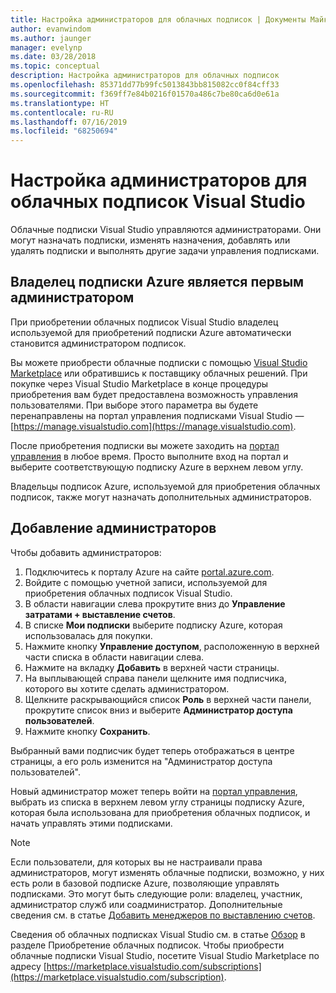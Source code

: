 ```yaml
---
title: Настройка администраторов для облачных подписок | Документы Майкрософт
author: evanwindom
ms.author: jaunger
manager: evelynp
ms.date: 03/28/2018
ms.topic: conceptual
description: Настройка администраторов для облачных подписок
ms.openlocfilehash: 85371dd77b99fc5013843bb815082cc0f84cff33
ms.sourcegitcommit: f369ff7e84b0216f01570a486c7be80ca6d0e61a
ms.translationtype: HT
ms.contentlocale: ru-RU
ms.lasthandoff: 07/16/2019
ms.locfileid: "68250694"
---
```

# <a name="set-up-administrators-for-visual-studio-cloud-subscriptions"></a>Настройка администраторов для облачных подписок Visual Studio

Облачные подписки Visual Studio управляются администраторами. Они могут назначать подписки, изменять назначения, добавлять или удалять подписки и выполнять другие задачи управления подписками.

## <a name="the-azure-subscription-owner-is-the-first-administrator"></a>Владелец подписки Azure является первым администратором

При приобретении облачных подписок Visual Studio владелец используемой для приобретений подписки Azure автоматически становится администратором подписок.

Вы можете приобрести облачные подписки с помощью [Visual Studio Marketplace](https://marketplace.visualstudio.com/subscriptions) или обратившись к поставщику облачных решений. При покупке через Visual Studio Marketplace в конце процедуры приобретения вам будет предоставлена возможность управления пользователями. При выборе этого параметра вы будете перенаправлены на портал управления подписками Visual Studio — [https://manage.visualstudio.com](https://manage.visualstudio.com).

После приобретения подписки вы можете заходить на [портал управления](https://manage.visualstudio.com) в любое время. Просто выполните вход на портал и выберите соответствующую подписку Azure в верхнем левом углу.

Владельцы подписок Azure, используемой для приобретения облачных подписок, также могут назначать дополнительных администраторов.

## <a name="add-administrators"></a>Добавление администраторов

Чтобы добавить администраторов:

1. Подключитесь к порталу Azure на сайте [portal.azure.com](https://portal.azure.com).
2. Войдите с помощью учетной записи, используемой для приобретения облачных подписок Visual Studio.
3. В области навигации слева прокрутите вниз до **Управление затратами + выставление счетов**.
4. В списке **Мои подписки** выберите подписку Azure, которая использовалась для покупки.
5. Нажмите кнопку **Управление доступом**, расположенную в верхней части списка в области навигации слева.
6. Нажмите на вкладку **Добавить** в верхней части страницы.
7. На выплывающей справа панели щелкните имя подписчика, которого вы хотите сделать администратором.
8. Щелкните раскрывающийся список **Роль** в верхней части панели, прокрутите список вниз и выберите **Администратор доступа пользователей**.
9. Нажмите кнопку **Сохранить**.

Выбранный вами подписчик будет теперь отображаться в центре страницы, а его роль изменится на "Администратор доступа пользователей".

Новый администратор может теперь войти на [портал управления](https://manage.visualstudio.com), выбрать из списка в верхнем левом углу страницы подписку Azure, которая была использована для приобретения облачных подписок, и начать управлять этими подписками.

> [!NOTE]
> Если пользователи, для которых вы не настраивали права администраторов, могут изменять облачные подписки, возможно, у них есть роли в базовой подписке Azure, позволяющие управлять подписками. Это могут быть следующие роли: владелец, участник, администратор служб или соадминистратор. Дополнительные сведения см. в статье [Добавить менеджеров по выставлению счетов](/azure/devops/organizations/billing/add-backup-billing-managers?view=vsts).

Сведения об облачных подписках Visual Studio см. в статье [Обзор](vscloud-overview.md) в разделе Приобретение облачных подписок. Чтобы приобрести облачные подписки Visual Studio, посетите Visual Studio Marketplace по адресу [https://marketplace.visualstudio.com/subscriptions](https://marketplace.visualstudio.com/subscription).
